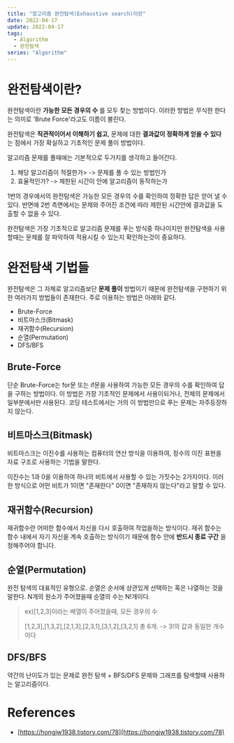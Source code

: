 ```yaml
---
title: "알고리즘 완전탐색(Exhaustive search)이란"
date: 2022-04-17
update: 2022-04-17
tags:
  - Algorithm
  - 완전탐색
series: "Algorithm"
---
```

# 완전탐색이란?
완전탐색이란 __가능한 모든 경우의 수__ 를 모두 찾는 방법이다. 이러한 방법은 무식한 한다는 의미로 'Brute Force'라고도 이름이 불린다.

완전탐색은 __직관적이어서 이해하기 쉽고__, 문제에 대한 __결과값이 정확하게 얻을 수 있다__ 는 점에서 가장 확실하고 기초적인 문제 풀이 방법이다.

알고리즘 문제를 풀때에는 기본적으로 두가지를 생각하고 들어간다.

1. 해당 알고리즘이 적절한가> -> 문제를 풀 수 있는 방법인가
2. 효율적인가? -> 제한된 시간이 안에 알고리즘이 동작하는가

1번의 경우에서의 완전탐색은 가능한 모든 경우의 수를 확인하여 정확한 답은 얻어 낼 수 있다. 반면에 2번 측면에서는 문제와 주어진 조건에 따라 제한된 시간안에 결과값을 도출할 수 없을 수 있다.

완전탐색은 가장 기초적으로 알고리즘 문제를 푸는 방식중 하나이지만 완전탐색을 사용할때는 문제를 잘 파악하여 적용시킬 수 있는지 확인하는것이 중요하다.

# 완전탐색 기법들
완전탐색은 그 자체로 알고리즘보단 __문제 풀이__ 방법이기 때문에 완전탐색을 구현하기 위한 여러가지 방법들이 존재한다. 주로 이용하는 방법은 아래와 같다.

- Brute-Force
- 비트마스크(Bitmask)
- 재귀함수(Recursion)
- 순열(Permutation)
- DFS/BFS

## Brute-Force
단순 Brute-Force는 for문 또는 if문을 사용하여 가능한 모든 경우의 수를 확인하여 답을 구하는 방법이다. 이 방법은 가장 기초적인 문제에서 사용이되거나, 전체의 문제에서 일부분에서만 사용된다. 코딩 테스트에서는 거의 이 방법만으로 푸는 문제는 자주등장하지 않는다.

## 비트마스크(Bitmask)
비트마스크는 이진수를 사용하는 컴퓨터의 연산 방식을 이용하여, 정수의 이진 표현을 자료 구조로 사용하는 기법을 말한다.

이진수는 1과 0을 이용하여 하나의 비트에서 사용할 수 있는 가짓수는 2가지이다. 이러한 방식으로 어떤 비트가 1이면 "존재한다" 0이면 "존재하지 않는다"라고 말할 수 있다.

## 재귀함수(Recursion)
재귀함수란 어떠한 함수에서 자신을 다시 호출하여 작업을하는 방식이다. 재귀 함수는 함수 내에서 자기 자신을 계속 호출하는 방식이기 때문에 함수 안에 __반드시 종료 구간__ 을 정해주어야 합니다.

## 순열(Permutation)
완전 탐색의 대표적인 유형으로. 순열은 순서에 상관있게 선택하는 혹은 나열하는 것을 말한다. N개의 원소가 주어졌을때 순열의 수는 N!개이다.

> ex)[1,2,3]이라는 배열이 주어졌을때, 모든 경우의 수
>
> [1,2,3],[1,3,2],[2,1,3],[2,3,1],[3,1,2],[3,2,1] 총 6개. -> 3!의 값과 동일한 개수이다

## DFS/BFS
약간의 난이도가 있는 문제로 완전 탐색 + BFS/DFS 문제와 그래프를 탐색할때 사용하는 알고리즘이다.

# References
- [https://hongjw1938.tistory.com/78](https://hongjw1938.tistory.com/78)
